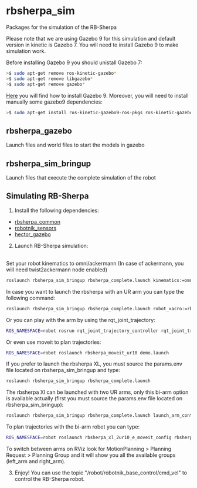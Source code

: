 rbsherpa_sim
=============

Packages for the simulation of the RB-Sherpa

Please note that we are using Gazebo 9 for this simulation and default version in kinetic is Gazebo 7. You will need to install Gazebo 9 to make simulation work.

Before installing Gazebo 9 you should unistall Gazebo 7:

```bash
>$ sudo apt-get remove ros-kinetic-gazebo* 
>$ sudo apt-get remove libgazebo* 
>$ sudo apt-get remove gazebo*
```

[Here](http://gazebosim.org/tutorials?tut=install_ubuntu&cat=install) you will find how to install Gazebo 9. Moreover, you will need to install manually some gazebo9 dependencies:

```bash
>$ sudo apt-get install ros-kinetic-gazebo9-ros-pkgs ros-kinetic-gazebo9-ros-control ros-kinetic-gazebo9*
```

<h2>rbsherpa_gazebo</h2>

Launch files and world files to start the models in gazebo

<h2>rbsherpa_sim_bringup</h2>

Launch files that execute the complete simulation of the robot


<h2>Simulating RB-Sherpa</h2>

1) Install the following dependencies:
  - [rbsherpa_common](https://github.com/RobotnikAutomation/rbsherpa_common)
  - [robotnik_sensors](https://github.com/RobotnikAutomation/robotnik_sensors)
  - [hector_gazebo](https://github.com/tu-darmstadt-ros-pkg/hector_gazebo)

2) Launch RB-Sherpa simulation:
<br>
  Set your robot kinematics to omni/ackermann (In case of ackermann, you will need twist2ackermann node enabled)
  
  ```bash
  roslaunch rbsherpa_sim_bringup rbsherpa_complete.launch kinematics:=omni twist2ackermann:=false
  ```

  In case you want to launch the rbsherpa with an UR arm you can type the following command:
  ```bash
  roslaunch rbsherpa_sim_bringup rbsherpa_complete.launch robot_xacro:=rbsherpa_std_ur10.urdf.xacro launch_arm_control:=true arm_controllers:=arm_controller
  ```

  Or you can play with the arm by using the rqt_joint_trajectory:
  ```bash
  ROS_NAMESPACE=robot rosrun rqt_joint_trajectory_controller rqt_joint_trajectory_controller
  ```

  Or even use moveit to plan trajectories:
  ```bash
  ROS_NAMESPACE=robot roslaunch rbsherpa_moveit_ur10 demo.launch
  ```

  If you prefer to launch the rbsherpa XL, you must source the params.env file located on rbsherpa_sim_bringup and type:
  ```bash
  roslaunch rbsherpa_sim_bringup rbsherpa_complete.launch 
  ```

  The rbsherpa Xl can be launched with two UR arms, only this bi-arm option is available actually (first you must source the params.env file located on rbsherpa_sim_bringup):
  ```bash
  roslaunch rbsherpa_sim_bringup rbsherpa_complete.launch launch_arm_control:=true
  ``` 

  To plan trajectories with the bi-arm robot you can type:

  ```bash
  ROS_NAMESPACE=robot roslaunch rbsherpa_xl_2ur10_e_moveit_config rbsherpa_xl_moveit_config.launch
  ```

To switch between arms on RViz look for MotionPlanning > Planning Request > Planning Group and it will show you all the available groups (left_arm and right_arm).

3) Enjoy! You can use the topic "/robot/robotnik_base_control/cmd_vel" to control the RB-Sherpa robot.

